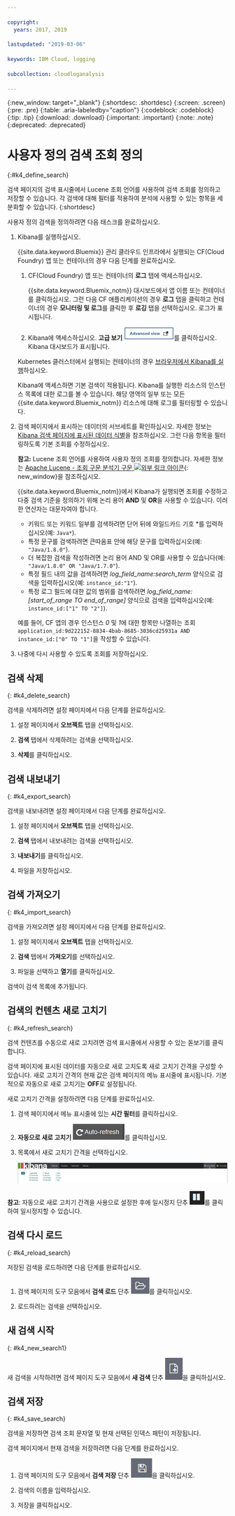 ```yaml
---

copyright:
  years: 2017, 2019

lastupdated: "2019-03-06"

keywords: IBM Cloud, logging

subcollection: cloudloganalysis

---
```


{:new_window: target="_blank"}
{:shortdesc: .shortdesc}
{:screen: .screen}
{:pre: .pre}
{:table: .aria-labeledby="caption"}
{:codeblock: .codeblock}
{:tip: .tip}
{:download: .download}
{:important: .important}
{:note: .note}
{:deprecated: .deprecated}

# 사용자 정의 검색 조회 정의
{:#k4_define_search}

검색 페이지의 검색 표시줄에서 Lucene 조회 언어를 사용하여 검색 조회를 정의하고 저장할 수 있습니다. 각 검색에 대해 필터를 적용하여 분석에 사용할 수 있는 항목을 세분화할 수 있습니다.
{:shortdesc}

사용자 정의 검색을 정의하려면 다음 태스크를 완료하십시오.

1. Kibana를 실행하십시오.

    {{site.data.keyword.Bluemix}} 관리 클라우드 인프라에서 실행되는 CF(Cloud Foundry) 앱 또는 컨테이너의 경우 다음 단계를 완료하십시오.
    
    1. CF(Cloud Foundry) 앱 또는 컨테이너의 **로그** 탭에 액세스하십시오. 

        {{site.data.keyword.Bluemix_notm}} 대시보드에서 앱 이름 또는 컨테이너를 클릭하십시오. 그런 다음 CF 애플리케이션의 경우 **로그** 탭을 클릭하고 컨테이너의 경우 **모니터링 및 로그**를 클릭한 후 **로깅** 탭을 선택하십시오. 로그가 표시됩니다.

    2. Kibana에 액세스하십시오. **고급 보기** ![고급 보기 링크](images/logging_advanced_view.jpg "고급 보기 링크")를 클릭하십시오. Kibana 대시보드가 표시됩니다.
    
    Kubernetes 클러스터에서 실행되는 컨테이너의 경우 [브라우저에서 Kibana를 실행](/docs/services/CloudLogAnalysis/kibana4?topic=cloudloganalysis-k4_launch#launch_Kibana_from_browser1)하십시오. 
    
    Kibana에 액세스하면 기본 검색이 적용됩니다. Kibana를 실행한 리소스의 인스턴스 목록에 대한 로그를 볼 수 있습니다. 해당 영역의 일부 또는 모든 {{site.data.keyword.Bluemix_notm}} 리소스에 대해 로그를 필터링할 수 있습니다.

2. 검색 페이지에서 표시하는 데이터의 서브세트를 확인하십시오. 자세한 정보는 [Kibana 검색 페이지에 표시된 데이터 식별](/docs/services/CloudLogAnalysis/kibana4?topic=cloudloganalysis-kibana_analize_logs_interactively#k4_identify_data)을 참조하십시오. 그런 다음 항목을 필터링하도록 기본 조회를 수정하십시오.

    **참고:** Lucene 조회 언어를 사용하여 사용자 정의 조회를 정의합니다. 자세한 정보는 [Apache Lucene - 조회 구문 분석기 구문 ![외부 링크 아이콘](../../../icons/launch-glyph.svg "외부 링크 아이콘")](https://lucene.apache.org/core/2_9_4/queryparsersyntax.html){: new_window}을 참조하십시오.
    
    {{site.data.keyword.Bluemix_notm}}에서 Kibana가 실행되면 조회를 수정하고 다중 검색 기준을 정의하기 위해 논리 용어 **AND** 및 **OR**을 사용할 수 있습니다. 이러한 연산자는 대문자여야 합니다.    
    
    * 키워드 또는 키워드 일부를 검색하려면 단어 뒤에 와일드카드 기호 \*를 입력하십시오(예: `Java*`). 
    * 특정 문구를 검색하려면 큰따옴표 안에 해당 문구를 입력하십시오(예: `"Java/1.8.0"`).
    * 더 복잡한 검색을 작성하려면 논리 용어 AND 및 OR를 사용할 수 있습니다(예: `"Java/1.8.0" OR "Java/1.7.0"`).
    * 특정 필드 내의 값을 검색하려면 *log_field_name:search_term* 양식으로 검색을 입력하십시오(예: `instance_id:"1"`).
    * 특정 로그 필드에 대한 값의 범위를 검색하려면 *log_field_name:[start_of_range TO end_of_range]* 양식으로 검색을 입력하십시오(예: `instance_id:["1" TO "2"]`).

     예를 들어, CF 앱의 경우 인스턴스 *0* 및 *1*에 대한 항목만 나열하는 조회 `application_id:9d222152-8834-4bab-8685-3036cd25931a AND instance_id:["0" TO "1"]`을 작성할 수 있습니다. 

3. 나중에 다시 사용할 수 있도록 조회를 저장하십시오. 




## 검색 삭제
{: #k4_delete_search}

검색을 삭제하려면 설정 페이지에서 다음 단계를 완료하십시오.

1. 설정 페이지에서 **오브젝트** 탭을 선택하십시오.

2. **검색** 탭에서 삭제하려는 검색을 선택하십시오.

3. **삭제**를 클릭하십시오.


## 검색 내보내기
{: #k4_export_search}

검색을 내보내려면 설정 페이지에서 다음 단계를 완료하십시오.

1. 설정 페이지에서 **오브젝트** 탭을 선택하십시오.

2. **검색** 탭에서 내보내려는 검색을 선택하십시오.

3. **내보내기**를 클릭하십시오.

4. 파일을 저장하십시오.

 
## 검색 가져오기
{: #k4_import_search}

검색을 가져오려면 설정 페이지에서 다음 단계를 완료하십시오.

1. 설정 페이지에서 **오브젝트** 탭을 선택하십시오.

2. **검색** 탭에서 **가져오기**를 선택하십시오.

3. 파일을 선택하고 **열기**를 클릭하십시오.

검색이 검색 목록에 추가됩니다.

## 검색의 컨텐츠 새로 고치기
{: #k4_refresh_search}

검색 컨텐츠를 수동으로 새로 고치려면 검색 표시줄에서 사용할 수 있는 돋보기를 클릭합니다. 

검색 페이지에 표시된 데이터를 자동으로 새로 고치도록 새로 고치기 간격을 구성할 수 있습니다. 새로 고치기 간격의 현재 값은 검색 페이지의 메뉴 표시줄에 표시됩니다. 기본적으로 자동으로 새로 고치기는 **OFF**로 설정됩니다.

새로 고치기 간격을 설정하려면 다음 단계를 완료하십시오.

1. 검색 페이지에서 메뉴 표시줄에 있는 **시간 필터**를 클릭하십시오.

2. **자동으로 새로 고치기** ![자동으로 새로 고치기](images/k4_auto_refresh_icon.jpg "자동으로 새로 고치기")를 클릭하십시오.

3. 목록에서 새로 고치기 간격을 선택하십시오. 

    ![간격 옵션 새로 고치기](images/k4_change_autorefresh.jpg "간격 옵션 새로 고치기")


**참고**: 자동으로 새로 고치기 간격을 사용으로 설정한 후에 일시정지 단추 ![일시정지](images/k4_auto_refresh_pause_icon.jpg "일시정지")를 클릭하여 일시정지할 수 있습니다.


## 검색 다시 로드
{: #k4_reload_search}

저장된 검색을 로드하려면 다음 단계를 완료하십시오.

1. 검색 페이지의 도구 모음에서 **검색 로드** 단추 ![검색 로드](images/k4_load_icon.jpg "검색 로드")를 클릭하십시오.

2. 로드하려는 검색을 선택하십시오. 

## 새 검색 시작
{: #k4_new_search1}

새 검색을 시작하려면 검색 페이지 도구 모음에서 **새 검색** 단추 ![새 검색](images/k4_new_search_icon.jpg "새 검색")을 클릭하십시오.

## 검색 저장 
{: #k4_save_search}

검색을 저장하면 검색 조회 문자열 및 현재 선택된 인덱스 패턴이 저장됩니다.

검색 페이지에서 현재 검색을 저장하려면 다음 단계를 완료하십시오.

1. 검색 페이지의 도구 모음에서 **검색 저장** 단추 ![검색 저장](images/k4_save_search_icon.jpg "검색 저장")을 클릭하십시오.

2. 검색의 이름을 입력하십시오.

3. 저장을 클릭하십시오. 
